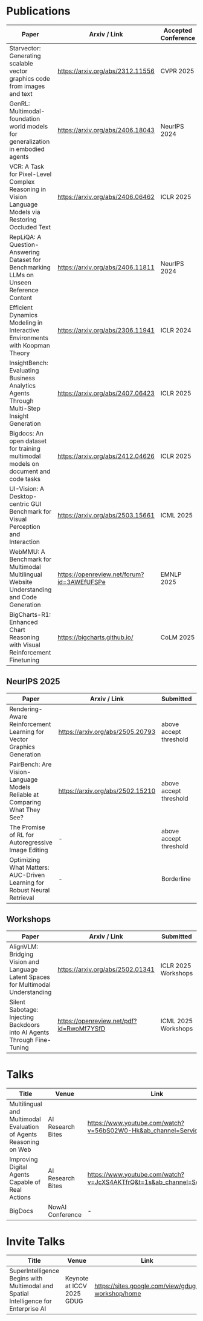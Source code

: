 # Publications

| Paper | Arxiv / Link   | Accepted Conference| Citations   |
|------------|--------|---------|---------|
| Starvector: Generating scalable vector graphics code from images and text| https://arxiv.org/abs/2312.11556   | CVPR 2025    | 38  |
| GenRL: Multimodal-foundation world models for generalization in embodied agents| https://arxiv.org/abs/2406.18043   | NeurIPS 2024    | 22    |
| VCR: A Task for Pixel-Level Complex Reasoning in Vision Language Models via Restoring Occluded Text        | https://arxiv.org/abs/2406.06462  | ICLR 2025   | 15    |
| RepLiQA: A Question-Answering Dataset for Benchmarking LLMs on Unseen Reference Content| https://arxiv.org/abs/2406.11811  | NeurIPS 2024   | 13    |
|Efficient Dynamics Modeling in Interactive Environments with Koopman Theory | https://arxiv.org/abs/2306.11941 | ICLR 2024 | 7 |
|InsightBench: Evaluating Business Analytics Agents Through Multi-Step Insight Generation | https://arxiv.org/abs/2407.06423 | ICLR 2025 | 14|
|Bigdocs: An open dataset for training multimodal models on document and code tasks| https://arxiv.org/abs/2412.04626 | ICLR 2025 | 6 |
|UI-Vision: A Desktop-centric GUI Benchmark for Visual Perception and Interaction | https://arxiv.org/abs/2503.15661 | ICML 2025 | 5 |
|WebMMU: A Benchmark for Multimodal Multilingual Website Understanding and Code Generation| https://openreview.net/forum?id=3AWEfUFSPe | EMNLP 2025 | 2|
|BigCharts-R1: Enhanced Chart Reasoning with Visual Reinforcement Finetuning | https://bigcharts.github.io/ | CoLM 2025 | - |

## NeurIPS 2025 
| Paper | Arxiv / Link   | Submitted | Citations   |
|------------|--------|---------|---------|
|Rendering-Aware Reinforcement Learning for Vector Graphics Generation | https://arxiv.org/abs/2505.20793 | above accept threshold | - |
|PairBench: Are Vision-Language Models Reliable at Comparing What They See? | https://arxiv.org/abs/2502.15210 | above accept threshold | - |
|The Promise of RL for Autoregressive Image Editing | - |above accept threshold | - |
|Optimizing What Matters: AUC-Driven Learning for Robust Neural Retrieval| - | Borderline | -|

## Workshops
| Paper | Arxiv / Link   | Submitted | Citations   |
|------------|--------|---------|---------|
|AlignVLM: Bridging Vision and Language Latent Spaces for Multimodal Understanding|https://arxiv.org/abs/2502.01341 | ICLR 2025 Workshops | 4|
|	Silent Sabotage: Injecting Backdoors into AI Agents Through Fine-Tuning| https://openreview.net/pdf?id=RwoMf7YSfD | ICML 2025 Workshops | -|

# Talks

| Title | Venue  | Link |
|------------|--------|---------|
| Multilingual and Multimodal Evaluation of Agents Reasoning on Web | AI Research Bites |  https://www.youtube.com/watch?v=56bS02W0-Hk&ab_channel=ServiceNow |
| Improving Digital Agents Capable of Real Actions | AI Research Bites |  https://www.youtube.com/watch?v=JcXS4AKTfrQ&t=1s&ab_channel=ServiceNow |
| BigDocs | NowAI Conference |  -|

# Invite Talks
| Title | Venue  | Link |
|------------|--------|---------|
|SuperIntelligence Begins with Multimodal and Spatial Intelligence for Enterprise AI | Keynote at ICCV 2025 GDUG| https://sites.google.com/view/gdug-workshop/home

